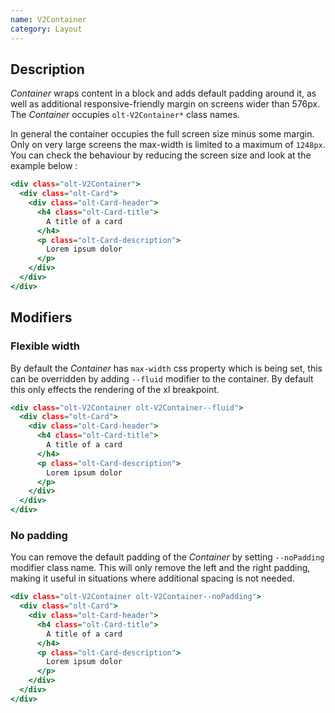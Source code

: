 ```yaml
---
name: V2Container
category: Layout
---
```


## Description

*Container* wraps content in a block and adds default padding around it, as 
well as additional responsive-friendly margin on screens wider than 576px. The
*Container* occupies `olt-V2Container*` class names.

In general the container occupies the full screen size minus some margin. Only on very large screens the max-width is limited to a maximum of `1248px`. You
can check the behaviour by reducing the screen size and look at the example
below :

```example.html
<div class="olt-V2Container">
  <div class="olt-Card">
    <div class="olt-Card-header">
      <h4 class="olt-Card-title">
        A title of a card
      </h4>
      <p class="olt-Card-description">
        Lorem ipsum dolor
      </p>
    </div>
  </div>
</div>
```

## Modifiers

### Flexible width

By default the *Container* has `max-width` css property which is being set,
this can be overridden by adding `--fluid` modifier to the container. By default this only effects the rendering of the xl breakpoint.

```flexible.html
<div class="olt-V2Container olt-V2Container--fluid">
  <div class="olt-Card">
    <div class="olt-Card-header">
      <h4 class="olt-Card-title">
        A title of a card
      </h4>
      <p class="olt-Card-description">
        Lorem ipsum dolor
      </p>
    </div>
  </div>
</div>
```

### No padding

You can remove the default padding of the *Container* by setting `--noPadding`
modifier class name. This will only remove the left and the right padding,
making it useful in situations where additional spacing is not needed.

```no-padding.html
<div class="olt-V2Container olt-V2Container--noPadding">
  <div class="olt-Card">
    <div class="olt-Card-header">
      <h4 class="olt-Card-title">
        A title of a card
      </h4>
      <p class="olt-Card-description">
        Lorem ipsum dolor
      </p>
    </div>
  </div>
</div>
```

